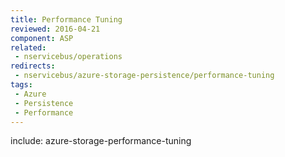 ```yaml
---
title: Performance Tuning
reviewed: 2016-04-21
component: ASP
related:
 - nservicebus/operations
redirects:
 - nservicebus/azure-storage-persistence/performance-tuning
tags:
 - Azure
 - Persistence
 - Performance
---
```


include: azure-storage-performance-tuning
